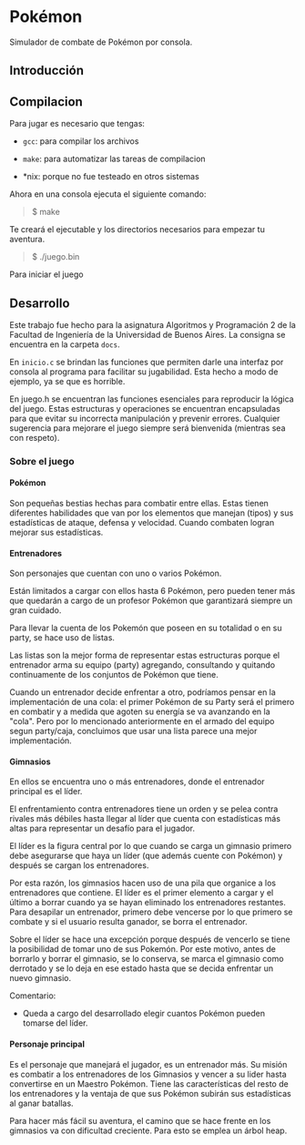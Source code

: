 # Pokémon

Simulador de combate de Pokémon por consola.

## Introducción

## Compilacion

Para jugar es necesario que tengas:

- `gcc`: para compilar los archivos 

- `make`: para automatizar las tareas de compilacion

- *nix: porque no fue testeado en otros sistemas

Ahora en una consola ejecuta el siguiente comando:

> $ make

  Te creará el ejecutable y los directorios necesarios para empezar tu
  aventura.

> $ ./juego.bin

  Para iniciar el juego

## Desarrollo

Este trabajo fue hecho para la asignatura Algoritmos y Programación 2 de la
Facultad de Ingeniería de la Universidad de Buenos Aires. La consigna se
encuentra en la carpeta `docs`.

En `inicio.c` se brindan las funciones que permiten darle una interfaz por
consola al programa para facilitar su jugabilidad. Esta hecho a modo de
ejemplo, ya se que es horrible.

En juego.h se encuentran las funciones esenciales para reproducir la lógica del
juego. Estas estructuras y operaciones se encuentran encapsuladas para que
evitar su incorrecta manipulación y prevenir errores. Cualquier sugerencia para
mejorare el juego siempre será bienvenida (mientras sea con respeto).

### Sobre el juego

#### Pokémon

Son pequeñas bestias hechas para combatir entre ellas. Estas tienen diferentes
habilidades que van por los elementos que manejan (tipos) y sus estadísticas de
ataque, defensa y velocidad. Cuando combaten logran mejorar sus estadísticas.

#### Entrenadores

Son personajes que cuentan con uno o varios Pokémon.

Están limitados a cargar con ellos hasta 6 Pokémon, pero pueden tener más que
quedarán a cargo de un profesor Pokémon que garantizará siempre un gran
cuidado.

Para llevar la cuenta de los Pokemón que poseen en su totalidad o en su party,
se hace uso de listas.

Las listas son la mejor forma de representar estas estructuras porque el
entrenador arma su equipo (party) agregando, consultando y quitando
continuamente de los conjuntos de Pokémon que tiene.

Cuando un entrenador decide enfrentar a otro, podríamos pensar en la
implementación de una cola: el primer Pokémon de su Party será el primero en
combatir y a medida que agoten su energía se va avanzando en la "cola". Pero
por lo mencionado anteriormente en el armado del equipo segun party/caja,
concluimos que usar una lista parece una mejor implementación.

#### Gimnasios

En ellos se encuentra uno o más entrenadores, donde el entrenador principal es
el líder.

El enfrentamiento contra entrenadores tiene un orden y se pelea contra rivales
más débiles hasta llegar al líder que cuenta con estadísticas más altas para
representar un desafío para el jugador.

El líder es la figura central por lo que cuando se carga un gimnasio primero
debe asegurarse que haya un líder (que además cuente con Pokémon) y después se
cargan los entrenadores.

Por esta razón, los gimnasios hacen uso de una pila que organice a los
entrenadores que contiene. El líder es el primer elemento a cargar y el último
a borrar cuando ya se hayan eliminado los entrenadores restantes. Para
desapilar un entrenador, primero debe vencerse por lo que primero se combate y
si el usuario resulta ganador, se borra el entrenador.

Sobre el líder se hace una excepción porque después de vencerlo se tiene la
posibilidad de tomar uno de sus Pokemón. Por este motivo, antes de borrarlo y
borrar el gimnasio, se lo conserva, se marca el gimnasio como derrotado y se lo
deja en ese estado hasta que se decida enfrentar un nuevo gimnasio.

Comentario:

- Queda a cargo del desarrollado elegir cuantos Pokémon pueden tomarse
del líder.

#### Personaje principal

Es el personaje que manejará el jugador, es un entrenador más. Su misión es
combatir a los entrenadores de los Gimnasios y vencer a su lider hasta
convertirse en un Maestro Pokémon. Tiene las características del resto de los
entrenadores y la ventaja de que sus Pokémon subirán sus estadísticas al ganar
batallas.

Para hacer más fácil su aventura, el camino que se hace frente en los gimnasios
va con dificultad creciente. Para esto se emplea un árbol heap.
